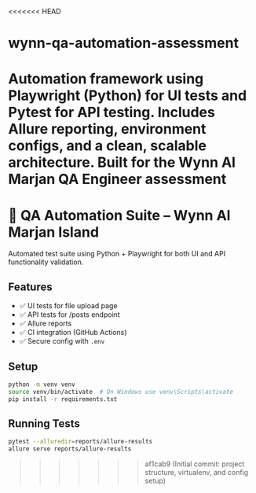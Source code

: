 <<<<<<< HEAD
# wynn-qa-automation-assessment
Automation framework using Playwright (Python) for UI tests and Pytest for API testing. Includes Allure reporting, environment configs, and a clean, scalable architecture. Built for the Wynn Al Marjan QA Engineer assessment
=======
# 🧪 QA Automation Suite – Wynn Al Marjan Island

Automated test suite using Python + Playwright for both UI and API functionality validation.

## Features
- ✅ UI tests for file upload page
- ✅ API tests for /posts endpoint
- ✅ Allure reports
- ✅ CI integration (GitHub Actions)
- ✅ Secure config with `.env`

## Setup
```bash
python -m venv venv
source venv/bin/activate  # On Windows use venv\Scripts\activate
pip install -r requirements.txt
```

## Running Tests
```bash
pytest --alluredir=reports/allure-results
allure serve reports/allure-results
```
>>>>>>> af1cab9 (Initial commit: project structure, virtualenv, and config setup)
